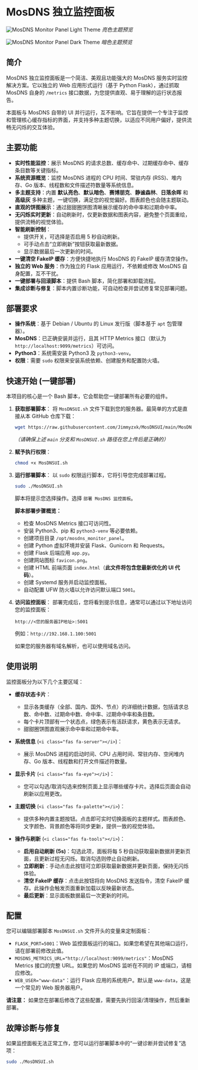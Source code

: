 # MosDNS 独立监控面板

![MosDNS Monitor Panel Light Theme](https://github.com/user-attachments/assets/bfb2a0d0-5c34-45aa-9057-fadf1b472149)
_亮色主题预览_

![MosDNS Monitor Panel Dark Theme](https://github.com/user-attachments/assets/e4e39bf1-855f-4ae3-a488-29099f75e840)
_暗色主题预览_

## 简介

MosDNS 独立监控面板是一个简洁、美观且功能强大的 MosDNS 服务实时监控解决方案。它以独立的 Web 应用形式运行（基于 Python Flask），通过抓取 MosDNS 自身的 `/metrics` 接口数据，为您提供直观、易于理解的运行状态报告。

本面板与 MosDNS 自带的 UI 并行运行，互不影响。它旨在提供一个专注于监控和管理核心缓存指标的界面，并支持多种主题切换，以适应不同用户偏好，提供流畅无闪烁的交互体验。

## 主要功能

*   **实时性能监控**：展示 MosDNS 的请求总数、缓存命中、过期缓存命中、缓存条目数等关键指标。
*   **系统资源概览**：监控 MosDNS 进程的 CPU 时间、常驻内存 (RSS)、堆内存、Go 版本、线程数和文件描述符数量等系统信息。
*   **多主题支持**：内置 **默认亮色**、**默认暗色**、**赛博朋克**、**静谧森林**、**日落余晖** 和 **高级灰** 多种主题，一键切换，满足您的视觉偏好。图表颜色也会随主题联动。
*   **直观的饼图展示**：通过甜甜圈饼图清晰展示缓存的命中率和过期命中率。
*   **无闪烁实时更新**：自动刷新时，仅更新数据和图表内容，避免整个页面重绘，提供流畅的视觉体验。
*   **智能刷新控制**：
    *   提供开关，可选择是否启用 5 秒自动刷新。
    *   可手动点击“立即刷新”按钮获取最新数据。
    *   显示数据最后一次更新的时间。
*   **一键清空 FakeIP 缓存**：方便快捷地执行 MosDNS 的 FakeIP 缓存清空操作。
*   **独立的 Web 服务**：作为独立的 Flask 应用运行，不依赖或修改 MosDNS 自身配置，互不干扰。
*   **一键部署与回滚脚本**：提供 Bash 脚本，简化部署和卸载流程。
*   **集成诊断与修复**：脚本内置诊断功能，可自动检查并尝试修复常见部署问题。

## 部署要求

*   **操作系统**：基于 Debian / Ubuntu 的 Linux 发行版（脚本基于 `apt` 包管理器）。
*   **MosDNS**：已正确安装并运行，且其 HTTP Metrics 接口（默认为 `http://localhost:9099/metrics`）可访问。
*   **Python3**：系统需安装 Python3 及 `python3-venv`。
*   **权限**：需要 `sudo` 权限来安装系统依赖、创建服务和配置防火墙。

## 快速开始 (一键部署)

本项目的核心是一个 Bash 脚本，它会帮助您一键部署所有必要的组件。

1.  **获取部署脚本**：
    将 `MosDNSUI.sh` 文件下载到您的服务器。最简单的方式是直接从本 GitHub 仓库下载：
    ```bash
    wget https://raw.githubusercontent.com/Jimmyzxk/MosDNSUI/main/MosDNSUI.sh -O MosDNSUI.sh
    ```
    _（请确保上述 `main` 分支和 `MosDNSUI.sh` 路径在您上传后是正确的）_

2.  **赋予执行权限**：
    ```bash
    chmod +x MosDNSUI.sh
    ```

3.  **运行部署脚本**：
    以 `sudo` 权限运行脚本，它将引导您完成部署过程。

    ```bash
    sudo ./MosDNSUI.sh
    ```

    脚本将提示您选择操作。选择 `部署 MosDNS 监控面板`。

    **脚本部署步骤概览：**
    *   检查 MosDNS Metrics 接口可访问性。
    *   安装 Python3、pip 和 `python3-venv` 等必要依赖。
    *   创建项目目录 `/opt/mosdns_monitor_panel`。
    *   创建 Python 虚拟环境并安装 Flask、Gunicorn 和 Requests。
    *   创建 Flask 后端应用 `app.py`。
    *   创建网站图标 `favicon.png`。
    *   创建 HTML 前端页面 `index.html`（**此文件将包含您最新优化的 UI 代码**）。
    *   创建 Systemd 服务并启动监控面板。
    *   自动配置 UFW 防火墙以允许访问默认端口 `5001`。

4.  **访问监控面板**：
    部署完成后，您将看到提示信息，通常可以通过以下地址访问您的监控面板：

    ```
    http://<您的服务器IP地址>:5001
    ```
    例如：`http://192.168.1.100:5001`

    如果您的服务器有域名解析，也可以使用域名访问。

## 使用说明

监控面板分为以下几个主要区域：

*   **缓存状态卡片**：
    *   显示各类缓存（全部、国内、国外、节点）的详细统计数据，包括请求总数、命中数、过期命中数、命中率、过期命中率和条目数。
    *   每个卡片顶部有一个状态点，绿色表示有活跃请求，黄色表示无请求。
    *   甜甜圈饼图直观展示命中率和过期命中率。

*   **系统信息** (`<i class="fas fa-server"></i>`)：
    *   展示 MosDNS 进程的启动时间、CPU 占用时间、常驻内存、空闲堆内存、Go 版本、线程数和打开文件描述符数量。

*   **显示卡片** (`<i class="fas fa-eye"></i>`)：
    *   您可以勾选/取消勾选来控制页面上显示哪些缓存卡片。选择后页面会自动刷新以应用更改。

*   **主题切换** (`<i class="fas fa-palette"></i>`)：
    *   提供多种内置主题按钮。点击即可实时切换面板的主题样式。图表颜色、文字颜色、背景颜色等将同步更新，提供一致的视觉体验。

*   **操作与刷新** (`<i class="fas fa-tools"></i>`)：
    *   **启用自动刷新 (5s)**：勾选此项，面板将每 5 秒自动获取最新数据并更新页面，且更新过程无闪烁。取消勾选则停止自动刷新。
    *   **立即刷新**：手动点击此按钮可立即获取最新数据并更新页面，保持无闪烁体验。
    *   **清空 FakeIP 缓存**：点击此按钮将向 MosDNS 发送指令，清空 FakeIP 缓存。此操作会触发页面重新加载以反映最新状态。
    *   **最后更新**：显示面板数据最后一次更新的时间。

## 配置

您可以编辑部署脚本 `MosDNSUI.sh` 文件开头的变量来定制面板：

*   `FLASK_PORT=5001`：Web 监控面板运行的端口。如果您希望在其他端口运行，请在部署前修改此值。
*   `MOSDNS_METRICS_URL="http://localhost:9099/metrics"`：MosDNS Metrics 接口的完整 URL。如果您的 MosDNS 监听在不同的 IP 或端口，请相应修改。
*   `WEB_USER="www-data"`：运行 Flask 应用的系统用户。默认是 `www-data`，这是一个常见的 Web 服务器用户。

**请注意：** 如果您在部署后修改了这些配置，需要先执行回滚/清理操作，然后重新部署。

## 故障诊断与修复

如果监控面板无法正常工作，您可以运行部署脚本中的“一键诊断并尝试修复”选项：

```bash
sudo ./MosDNSUI.sh
